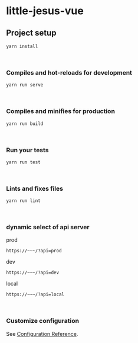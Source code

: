 # little-jesus-vue

## Project setup

```
yarn install
```

<br>

### Compiles and hot-reloads for development

```
yarn run serve
```

<br>

### Compiles and minifies for production

```
yarn run build
```

<br>

### Run your tests

```
yarn run test
```

<br>

### Lints and fixes files

```
yarn run lint
```

<br>

### dynamic select of api server

prod

```
https://~~~/?api=prod
```

dev

```
https://~~~/?api=dev
```

local

```
https://~~~/?api=local
```

<br>

### Customize configuration

See [Configuration Reference](https://cli.vuejs.org/config/).
